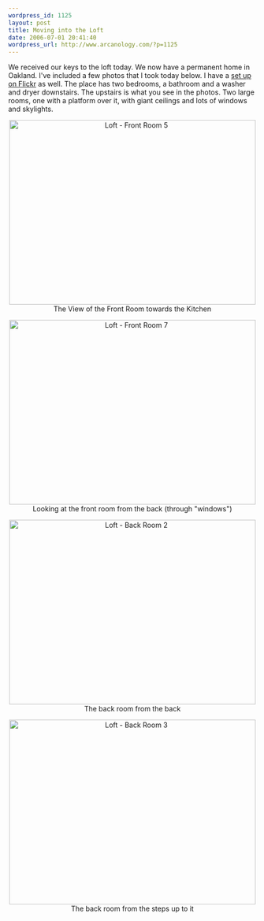 ```yaml
--- 
wordpress_id: 1125
layout: post
title: Moving into the Loft
date: 2006-07-01 20:41:40
wordpress_url: http://www.arcanology.com/?p=1125
---
```

We received our keys to the loft today. We now have a permanent home in Oakland. I've included a few photos that I took today below. I have a <a href="http://www.flickr.com/photos/albill/sets/72157594184002636/">set up on Flickr</a> as well. The place has two bedrooms, a bathroom and a washer and dryer downstairs. The upstairs is what you see in the photos. Two large rooms, one with a platform over it, with giant ceilings and lots of windows and skylights. <p align="center">
                                                                                                                                                                                                                                                                                                                                                                                                                                                                                                                                                                                                                                                                                                                                                                                                              <a title="Photo Sharing" href="http://www.flickr.com/photos/albill/179417965/"><img width="500" height="375" alt="Loft - Front Room 5" src="http://static.flickr.com/48/179417965_d65c530874.jpg" /></a> The View of the Front Room towards the Kitchen <p align="center">
                                                                                                                                                                                                                                                                                                                                                                                                                                                                                                                                                                                                                                                                                                                                                                                                                <a title="Photo Sharing" href="http://www.flickr.com/photos/albill/179417834/"><img width="500" height="375" alt="Loft - Front Room 7" src="http://static.flickr.com/45/179417834_2f0c57a70c.jpg" /></a> Looking at the front room from the back (through "windows") <p align="center">
                                                                                                                                                                                                                                                                                                                                                                                                                                                                                                                                                                                                                                                                                                                                                                                                                  <a title="Photo Sharing" href="http://www.flickr.com/photos/albill/179417794/"><img width="500" height="375" alt="Loft - Back Room 2" src="http://static.flickr.com/74/179417794_f840a48884.jpg" /></a> The back room from the back <p align="center">
                                                                                                                                                                                                                                                                                                                                                                                                                                                                                                                                                                                                                                                                                                                                                                                                                    <a title="Photo Sharing" href="http://www.flickr.com/photos/albill/179417552/"><img width="500" height="375" alt="Loft - Back Room 3" src="http://static.flickr.com/48/179417552_772e6a6db0.jpg" /></a> The back room from the steps up to it